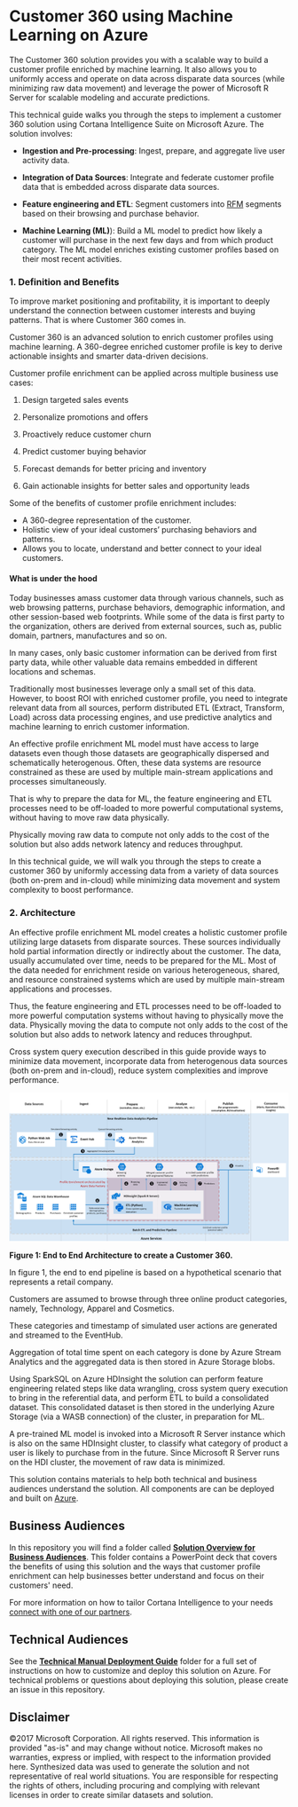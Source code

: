 # Customer 360 using Machine Learning on Azure 
The Customer 360 solution provides you with a scalable way to build a customer profile enriched by machine learning. It also allows you to uniformly access and operate on data across disparate data sources (while minimizing raw data movement) and leverage the power of Microsoft R Server for scalable modeling and accurate predictions.

This technical guide walks you through the steps to implement a customer 360 solution using Cortana Intelligence Suite on Microsoft Azure. The solution involves:

* **Ingestion and Pre-processing**: Ingest, prepare, and aggregate live user activity data. 

* **Integration of Data Sources**: Integrate and federate customer profile data that is embedded across disparate data sources. 

* **Feature engineering and ETL**: Segment customers into [RFM][LINK_RFM] segments based on their browsing and purchase behavior. 
 
* **Machine Learning (ML)**):  Build a ML model to predict how likely a customer will purchase in the next few days and from which product category. The ML model enriches existing customer profiles based on their most recent activities.

### 1. Definition and Benefits 
To improve market positioning and profitability, it is important to deeply understand the connection between customer interests and buying patterns. That is where Customer 360 comes in. 

Customer 360 is an advanced solution to enrich customer profiles using machine learning. A 360-degree enriched customer profile is key to derive actionable insights and smarter data-driven decisions. 

Customer profile enrichment can be applied across multiple business use cases:

1.	Design targeted sales events
	
2.	Personalize promotions and offers
	
3.	Proactively reduce customer churn
	
4.	Predict customer buying behavior 
	
5.	Forecast demands for better pricing and inventory

6.	Gain actionable insights for better sales and opportunity leads

Some of the benefits of customer profile enrichment includes:
* A 360-degree representation of the customer. 
* Holistic view of your ideal customers’ purchasing behaviors and patterns.
* Allows you to locate, understand and better connect to your ideal customers. 

#### What is under the hood  
Today businesses amass customer data through various channels, such as web browsing patterns, purchase behaviors, demographic information, and other session-based web footprints. While some of the data is first party to the organization, others are derived from external sources, such as, public domain, partners, manufactures and so on. 

In many cases, only basic customer information can be derived from first party data, while other valuable data remains embedded in different locations and schemas.  

Traditionally most businesses leverage only a small set of this data. However, to boost ROI with enriched customer profile, you need to integrate relevant data from all sources, perform distributed ETL (Extract, Transform, Load) across data processing engines, and use predictive analytics and machine learning to enrich customer information. 

An effective profile enrichment ML model must have access to large datasets even though those datasets are geographically dispersed and schematically heterogenous. Often, these data systems are resource constrained as these are used by multiple main-stream applications and processes simultaneously.

That is why to prepare the data for ML, the feature engineering and ETL processes need to be off-loaded to more powerful computational systems, without having to move raw data physically.

Physically moving raw data to compute not only adds to the cost of the solution but also adds network latency and reduces throughput.

In this technical guide, we will walk you through the steps to create a customer 360 by uniformly accessing data from a variety of data sources (both on-prem and in-cloud) while minimizing data movement and system complexity to boost performance.


### 2. Architecture
An effective profile enrichment ML model creates a holistic customer profile utilizing large datasets from disparate sources. These sources individually hold partial information directly or indirectly about the customer. The data, usually accumulated over time, needs to be prepared for the ML. Most of the data needed for enrichment reside on various heterogeneous, shared, and resource constrained systems which are used by multiple main-stream applications and processes.

Thus, the feature engineering and ETL processes need to be off-loaded to more powerful computation systems without having to physically move the data. Physically moving the data to compute not only adds to the cost of the solution but also adds to network latency and reduces throughput. 

Cross system query execution described in this guide provide ways to minimize data movement, incorporate data from heterogenous data sources (both on-prem and in-cloud), reduce system complexities and improve performance. 

![Architecture Diagram][IMG_ARCH]

**Figure 1: End to End Architecture to create a Customer 360.**

In figure 1, the end to end pipeline is based on a hypothetical scenario that represents a retail company.

Customers are assumed to browse through three online product categories, namely, Technology, Apparel and Cosmetics. 

These categories and timestamp of simulated user actions are generated and streamed to the EventHub. 

Aggregation of total time spent on each category is done by Azure Stream Analytics and the aggregated data is then stored in Azure Storage blobs.

Using SparkSQL on Azure HDInsight the solution can perform feature engineering related steps like data wrangling, cross system query execution to bring in the referential data, and perform ETL to build a consolidated dataset. This consolidated dataset is then stored in the underlying Azure Storage (via a WASB connection) of the cluster, in preparation for ML.

A pre-trained ML model is invoked into a Microsoft R Server instance which is also on the same HDInsight cluster, to classify what category of product a user is likely to purchase from in the future. Since Microsoft R Server runs on the HDI cluster, the movement of raw data is minimized.


This solution contains materials to help both technical and business audiences understand the solution. All components are can be deployed and built on [Azure][4]. 

## Business Audiences
In this repository you will find a folder called [**Solution Overview for Business Audiences**][1]. This folder contains a PowerPoint deck that covers the benefits of using this solution and the ways that customer profile enrichment can help businesses better understand and focus on their customers' need.

For more information on how to tailor Cortana Intelligence to your needs [connect with one of our partners][2].

## Technical Audiences
See the [**Technical Manual Deployment Guide**][3] folder for a full set of instructions on how to customize and deploy this solution on Azure. For technical problems or questions about deploying this solution, please create an issue in this repository.

## Disclaimer
©2017 Microsoft Corporation. All rights reserved.  This information is provided "as-is" and may change without notice. Microsoft makes no warranties, express or implied, with respect to the information provided here. Synthesized data was used to generate the solution and not representative of real world situations.  You are responsible for respecting the rights of others, including procuring and complying with relevant licenses in order to create similar datasets and solution.

<!-- Links -->
[1]: ./Solution%20Overview%20for%20Business%20Audiences
[2]: http://aka.ms/CISFindPartner
[3]: ./Technical%20Deployment%20Guide
[4]: https://azure.microsoft.com/en-us/
[LINK_RFM]: https://en.wikipedia.org/wiki/RFM_%28customer_value%29
[IMG_ARCH]: ./Technical%20Deployment%20Guide/assets/img/architecture.png

